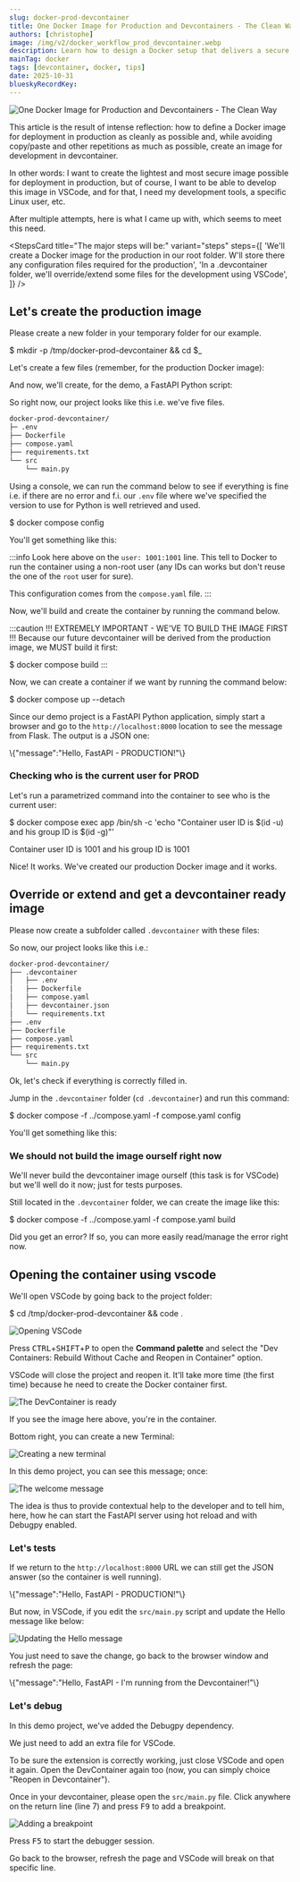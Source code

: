 ```yaml
---
slug: docker-prod-devcontainer
title: One Docker Image for Production and Devcontainers - The Clean Way
authors: [christophe]
image: /img/v2/docker_workflow_prod_devcontainer.webp
description: Learn how to design a Docker setup that delivers a secure, minimal production image while enabling effortless local development through VS Code Devcontainers with clean overrides and environment isolation
mainTag: docker
tags: [devcontainer, docker, tips]
date: 2025-10-31
blueskyRecordKey:
---
```

<!-- cspell:ignore groupid,Debugpy -->

![One Docker Image for Production and Devcontainers - The Clean Way](/img/v2/docker_workflow_prod_devcontainer.webp)

This article is the result of intense reflection: how to define a Docker image for deployment in production as cleanly as possible and, while avoiding copy/paste and other repetitions as much as possible, create an image for development in devcontainer.

In other words: I want to create the lightest and most secure image possible for deployment in production, but of course, I want to be able to develop this image in VSCode, and for that, I need my development tools, a specific Linux user, etc.

After multiple attempts, here is what I came up with, which seems to meet this need.

<!-- truncate -->

<StepsCard
  title="The major steps will be:"
  variant="steps"
  steps={[
    'We\'ll create a Docker image for the production in our root folder. W\'ll store there any configuration files required for the production',
    'In a .devcontainer folder, we\'ll override/extend some files for the development using VSCode',
  ]}
/>

## Let's create the production image

Please create a new folder in your temporary folder for our example.

<Terminal wrap={true}>
$ mkdir -p /tmp/docker-prod-devcontainer && cd $_
</Terminal>

Let's create a few files (remember, for the production Docker image):

<Snippet filename="/tmp/docker-prod-devcontainer/.env" source="./files/.env" />

<Snippet filename="/tmp/docker-prod-devcontainer/compose.yaml" source="./files/compose.yaml" />

<Snippet filename="/tmp/docker-prod-devcontainer/Dockerfile" source="./files/Dockerfile" />

<Snippet filename="/tmp/docker-prod-devcontainer/requirements.txt" source="./files/requirements.txt" />

And now, we'll create, for the demo, a FastAPI Python script:

<Snippet filename="/tmp/docker-prod-devcontainer/src/main.py" source="./files/src/main.py" />

So right now, our project looks like this i.e. we've five files.

```bash
docker-prod-devcontainer/
├─ .env
├── Dockerfile
├── compose.yaml
├── requirements.txt
└── src
    └── main.py
```

Using a console, we can run the command below to see if everything is fine i.e. if there are no error and f.i. our `.env` file where we've specified the version to use for Python is well retrieved and used.

<Terminal>
$ docker compose config
</Terminal>

You'll get something like this:

<Snippet filename="console output" source="./logs/prod.log" />

:::info
Look here above on the `user: 1001:1001` line. This tell to Docker to run the container using a non-root user (any IDs can works but don't reuse the one of the `root` user for sure).

This configuration comes from the `compose.yaml` file.
:::

Now, we'll build and create the container by running the command below.

:::caution !!! EXTREMELY IMPORTANT - WE'VE TO BUILD THE IMAGE FIRST !!!
Because our future devcontainer will be derived from the production image, we MUST build it first:

<Terminal>
$ docker compose build
</Terminal>
:::

Now, we can create a container if we want by running the command below:

<Terminal>
$ docker compose up --detach
</Terminal>

Since our demo project is a FastAPI Python application, simply start a browser and go to the `http://localhost:8000` location to see the message from Flask. The output is a JSON one:

<BrowserWindow url="http://localhost:8000" minHeight={300}>
  <div style={{ padding: '1rem' }}>
    <p>\{"message":"Hello, FastAPI - PRODUCTION!"\}</p>
  </div>
</BrowserWindow>

### Checking who is the current user for PROD

Let's run a parametrized command into the container to see who is the current user:

<Terminal wrap={true}>
$ docker compose exec app /bin/sh -c 'echo "Container user ID is $(id -u) and his group ID is $(id -g)"'

Container user ID is 1001 and his group ID is 1001
</Terminal>

Nice! It works. We've created our production Docker image and it works.

## Override or extend and get a devcontainer ready image

Please now create a subfolder called `.devcontainer` with these files:

<Snippet filename="/tmp/docker-prod-devcontainer/.devcontainer/.env" source="./files/.devcontainer/.env" />

<Snippet filename="/tmp/docker-prod-devcontainer/.devcontainer/compose.yaml" source="./files/.devcontainer/compose.yaml" />

<Snippet filename="/tmp/docker-prod-devcontainer/.devcontainer/devcontainer.json" source="./files/.devcontainer/devcontainer.json" />

<Snippet filename="/tmp/docker-prod-devcontainer/.devcontainer/Dockerfile" source="./files/.devcontainer/Dockerfile" />

<Snippet filename="/tmp/docker-prod-devcontainer/.devcontainer/requirements.txt" source="./files/.devcontainer/requirements.txt" />

So now, our project looks like this i.e.:

```bash
docker-prod-devcontainer/
├── .devcontainer
│   ├── .env
│   ├── Dockerfile
│   ├── compose.yaml
│   ├── devcontainer.json
│   └── requirements.txt
├── .env
├── Dockerfile
├── compose.yaml
├── requirements.txt
└── src
    └── main.py
```

Ok, let's check if everything is correctly filled in.

Jump in the `.devcontainer` folder (`cd .devcontainer`) and run this command:

<Terminal>
$ docker compose -f ../compose.yaml -f compose.yaml config
</Terminal>

You'll get something like this:

<Snippet filename="console output" source="./logs/devcontainer.log" />

### We should not build the image ourself right now

We'll never build the devcontainer image ourself (this task is for VSCode) but we'll well do it now; just for tests purposes.

Still located in the `.devcontainer` folder, we can create the image like this:

<Terminal wrap={true}>
$ docker compose -f ../compose.yaml -f compose.yaml build
</Terminal>

Did you get an error? If so, you can more easily read/manage the error right now.

## Opening the container using vscode

We'll open VSCode by going back to the project folder:

<Terminal wrap={true}>
$ cd /tmp/docker-prod-devcontainer && code .
</Terminal>

![Opening VSCode](./images/opening_vscode.png)

Press <kbd>CTRL</kbd>+<kbd>SHIFT</kbd>+<kbd>P</kbd> to open the **Command palette** and select the "Dev Containers: Rebuild Without Cache and Reopen in Container" option.

VSCode will close the project and reopen it. It'll take more time (the first time) because he need to create the Docker container first.

![The DevContainer is ready](./images/devcontainer.png)

If you see the image here above, you're in the container.

Bottom right, you can create a new Terminal:

![Creating a new terminal](./images/add_new_terminal.png)

In this demo project, you can see this message; once:

![The welcome message](./images/welcome_terminal.png)

The idea is thus to provide contextual help to the developer and to tell him, here, how he can start the FastAPI server using hot reload and with Debugpy enabled.

### Let's tests

If we return to the `http://localhost:8000` URL we can still get the JSON answer (so the container is well running).

<BrowserWindow url="http://localhost:8000" minHeight={300}>
  <div style={{ padding: '1rem' }}>
    <p>\{"message":"Hello, FastAPI - PRODUCTION!"\}</p>
  </div>
</BrowserWindow>

But now, in VSCode, if you edit the `src/main.py` script and update the Hello message like below:

![Updating the Hello message](./images/updated_main.png)

You just need to save the change, go back to the browser window and refresh the page:

<BrowserWindow url="http://localhost:8000" minHeight={300}>
  <div style={{ padding: '1rem' }}>
    <p>\{"message":"Hello, FastAPI - I'm running from the Devcontainer!"\}</p>
  </div>
</BrowserWindow>

### Let's debug

In this demo project, we've added the Debugpy dependency.

We just need to add an extra file for VSCode.

<Snippet filename="/tmp/docker-prod-devcontainer/.vscode/launch.json" source="./files/.vscode/launch.json" />

To be sure the extension is correctly working, just close VSCode and open it again. Open the DevContainer again too (now, you can simply choice "Reopen in Devcontainer").

Once in your devcontainer, please open the `src/main.py` file. Click anywhere on the return line (line 7) and press <kbd>F9</kbd> to add a breakpoint.

![Adding a breakpoint](./images/adding_a_breakpoint.png)

Press <kbd>F5</kbd> to start the debugger session.

Go back to the browser, refresh the page and VSCode will break on that specific line.
